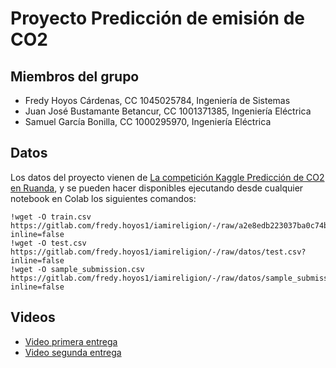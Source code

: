 # Proyecto Predicción de emisión de CO2

## Miembros del grupo

- Fredy Hoyos Cárdenas, CC 1045025784, Ingeniería de Sistemas
- Juan José Bustamante Betancur, CC 1001371385, Ingeniería Eléctrica
- Samuel García Bonilla, CC 1000295970, Ingeniería Eléctrica

## Datos

Los datos del proyecto vienen de [La competición Kaggle Predicción de CO2 en Ruanda](https://www.kaggle.com/competitions/playground-series-s3e20), y se pueden hacer disponibles ejecutando desde cualquier notebook en Colab los siguientes comandos:

    !wget -O train.csv https://gitlab.com/fredy.hoyos1/iamireligion/-/raw/a2e8edb223037ba0c74b2aa801e6dce28218f471/train.csv?inline=false
    !wget -O test.csv https://gitlab.com/fredy.hoyos1/iamireligion/-/raw/datos/test.csv?inline=false
    !wget -O sample_submission.csv https://gitlab.com/fredy.hoyos1/iamireligion/-/raw/datos/sample_submission.csv?inline=false

## Videos

- [Video primera entrega](https://youtu.be/BQZJxuXdGqU)
- [Video segunda entrega](https://www.youtube.com/watch?v=QexIoS4KZGc&feature=youtu.be)
